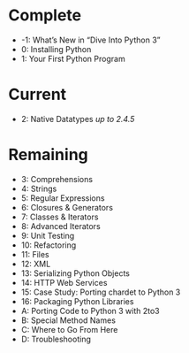 # Complete
- -1: What’s New in “Dive Into Python 3”
- 0: Installing Python
- 1: Your First Python Program

# Current
- 2: Native Datatypes
_up to 2.4.5_

# Remaining
- 3: Comprehensions
- 4: Strings
- 5: Regular Expressions
- 6: Closures & Generators
- 7: Classes & Iterators
- 8: Advanced Iterators
- 9: Unit Testing
- 10: Refactoring
- 11: Files
- 12: XML
- 13: Serializing Python Objects
- 14: HTTP Web Services
- 15: Case Study: Porting chardet to Python 3
- 16: Packaging Python Libraries
- A: Porting Code to Python 3 with 2to3
- B: Special Method Names
- C: Where to Go From Here
- D: Troubleshooting

